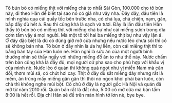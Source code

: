 Tô bún bò có miếng thịt với miếng chả to nhất Sài Gòn, 100.000 cho tô bún này, đi theo Hân để biết tại sao nó có giá như vậy nha. Đây đây, đầu tiên là mình nghía qua cái quầy tốc bên trước nha, có chả lụa, chả chiên, nạm, gân, bắp đầy đủ hết á. Rau thì cũng khá là sạch và tươi. Đây là lần đầu tiên Hân thấy tô bún bò có miếng thịt với miếng chả bự như cái miếng sườn trong dĩa cơm tấm vậy á mọi người. Mà một tô tới hai ba miếng thịt bự như vậy lận á. Ở đây đặc biệt là dù có đúng giờ mở cửa nhưng nếu nước lèo chưa sôi thì cô sẽ không bán nha. Tô bún ở đây nhìn là ứa hự liền, còn cái miếng thịt thì to bằng bàn tay của Hân luôn nè. Hân nghĩ là sức ăn của một người bình thường nhìn sẽ thấy ngấy với những miếng đồ ăn to như thế này. Nước chấm trên bàn cũng khá là đầy đủ, mọi người cứ pha sao cho phù hợp với khẩu vị của mình nè. Nước lèo ở quán thì không quá ngọt như vị miền Nam mà cân đối, thơm mùi sả, có chút hơi cay. Thịt ở đây dù sắt miếng dày nhưng rất là mềm, ăn trúng mấy miếng gân gân thì thôi nó ngon khỏi phải bàn luôn, còn chả thì không nghe mùi bột. Cô chủ ở đây là người gốc Hà Nội và quán đã mở từ năm 2010 rồi. Quán bán rất là đắt nha, 5:00 cô mở cửa mà bán tầm 8:00 là hết rồi. Địa chỉ Hân sẽ để trên màn hình tớ lơn nè, bye bye.